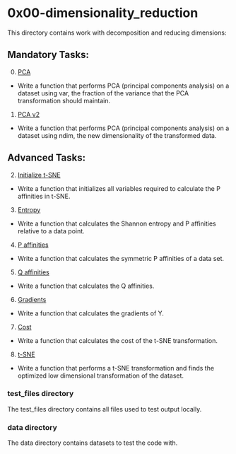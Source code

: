 # 0x00-dimensionality_reduction
This directory contains work with decomposition and reducing dimensions:

## Mandatory Tasks:
0. [PCA](/unsupervised_learning/0x00-dimensionality_reduction/0-pca.py)
* Write a function that performs PCA (principal components analysis) on a dataset using var, the fraction of the variance that the PCA transformation should maintain.
1. [PCA v2](/unsupervised_learning/0x00-dimensionality_reduction/1-pca.py)
* Write a function that performs PCA (principal components analysis) on a dataset using ndim, the new dimensionality of the transformed data.

## Advanced Tasks:
2. [Initialize t-SNE](/unsupervised_learning/0x00-dimensionality_reduction/0-pca.py)
* Write a function that initializes all variables required to calculate the P affinities in t-SNE.
3. [Entropy](/unsupervised_learning/0x00-dimensionality_reduction/3-entropy.py)
* Write a function that calculates the Shannon entropy and P affinities relative to a data point.
4. [P affinities](/unsupervised_learning/0x00-dimensionality_reduction/4-P_affinities.py)
* Write a function that calculates the symmetric P affinities of a data set.
5. [Q affinities](/unsupervised_learning/0x00-dimensionality_reduction/5-Q_affinities.py)
* Write a function that calculates the Q affinities.
6. [Gradients](/unsupervised_learning/0x00-dimensionality_reduction/6-grads.py)
* Write a function that calculates the gradients of Y.
7. [Cost](/unsupervised_learning/0x00-dimensionality_reduction/7-cost.py)
* Write a function that calculates the cost of the t-SNE transformation.
8. [t-SNE](/unsupervised_learning/0x00-dimensionality_reduction/8-tsne.py)
* Write a function that performs a t-SNE transformation and finds the optimized low dimensional transformation of the dataset.

### test_files directory
The test_files directory contains all files used to test output locally.

### data directory
The data directory contains datasets to test the code with.
